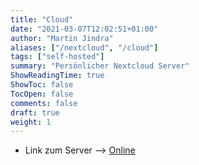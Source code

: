 ```yaml
---
title: "Cloud"
date: "2021-03-07T12:02:51+01:00"
author: "Martin Jindra"
aliases: ["/nextcloud", "/cloud"]
tags: ["self-hosted"]
summary: "Persönlicher Nextcloud Server"
ShowReadingTime: true
ShowToc: false
TocOpen: false
comments: false
draft: true
weight: 1
---
```


+ Link zum Server --> [Online](https://lxcloud.mjindra.eu)
